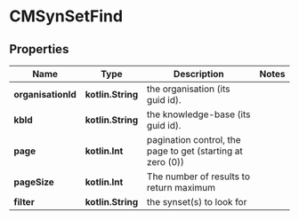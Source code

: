 
# CMSynSetFind

## Properties
Name | Type | Description | Notes
------------ | ------------- | ------------- | -------------
**organisationId** | **kotlin.String** | the organisation (its guid id). | 
**kbId** | **kotlin.String** | the knowledge-base (its guid id). | 
**page** | **kotlin.Int** | pagination control, the page to get (starting at zero (0)) | 
**pageSize** | **kotlin.Int** | The number of results to return maximum | 
**filter** | **kotlin.String** | the synset(s) to look for | 



